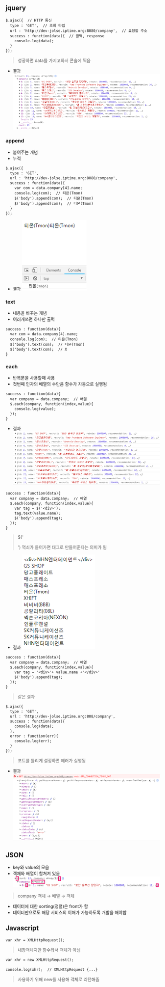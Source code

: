 ## jquery
```
$.ajax({  // HTTP 통신
  type : 'GET',  // 조회 타입
  url : 'http://dev-jolse.iptime.org:8080/company',  // 요청할 주소
  success : function(data){  // 콜백, response
    console.log(data);
  }
});
```
> 성공하면 data를 가지고와서 콘솔에 찍음
- 결과
![09](img/09.png)<br />
### append
- 붙여주는 개념
- 누적
```
$.ajax({
  type : 'GET',
  url : 'http://dev-jolse.iptime.org:8080/company',
  success : function(data){
    var com = data.company[4].name;
    console.log(com);  // 티몬(Tmon)
    $('body').append(com);  // 티몬(Tmon)
    $('body').append(com);  // 티몬(Tmon)
  }
});
```
- 결과
![10](img/10.png)<br />
### text
- 내용을 바꾸는 개념
- 여러개쓰면 하나만 출력
```
success : function(data){
  var com = data.company[4].name;
  console.log(com);  // 티몬(Tmon)
  $('body').text(com);  // 티몬(Tmon)
  $('body').text(com);  // X
}
```
### each
- 반복문을 사용할때 사용
- 첫번째 인자의 배열의 수만큼 함수가 자동으로 실행됨
```
success : function(data){
  var company = data.company;  // 배열
  $.each(company, function(index,value){
    console.log(value);
  });
}
```
- 결과
![11](img/11.png)<br />
```
success : function(data){
  var company = data.company;  // 배열
  $.each(company, function(index,value){
    var tag = $('<div>');
    tag.text(value.name);
    $('body').append(tag);
  });
}
```
> $('<div>') 꺽쇠가 들어가면 태그로 만들어준다는 의미가 됨
- 결과
![12](img/12.png)<br />
```
success : function(data){
  var company = data.company;  // 배열
  $.each(company, function(index,value){
    var tag = '<div>'+ value.name +'</div>'
    $('body').append(tag);
  });
}
```
> 같은 결과
```
$.ajax({
  type : 'GET',
  url : 'http://dev-jolse.iptime.org:808/company',
  success : function(data){
    console.log(data);
  },
  error : function(err){
    console.log(err);
  }
});
```
> 포트를 틀리게 설정하면 에러가 실행됨
- 결과
![13](img/13.png)<br />

## JSON
- key와 value의 모음
- 객체와 배열이 합쳐져 있음
![14](img/14.png)
> company 객체 → 배열 → 객체
- 데이터에 대한 sorting(정렬)은 front가 함
- 데이터만으로도 해당 서비스의 이해가 가능하도록 개발을 해야함

## Javascript
```
var xhr = XMLHttpRequest();
```
> 내장객체지만 함수라서 객체가 아님
```
var xhr = new XMLHttpRequest();

console.log(xhr);  // XMLHttpRequest {...}
```
> 사용하기 위해 new를 사용해 객체로 리턴해줌
